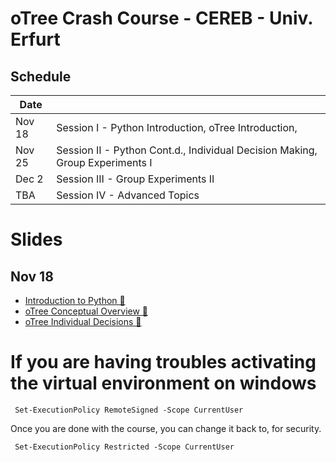 # oTree Crash Course - CEREB - Univ. Erfurt

## Schedule
| Date      |                                                          |
|-----------|----------------------------------------------------------|
| Nov 18    | Session I  - Python Introduction, oTree Introduction,  |
| Nov 25    | Session II - Python Cont.d., Individual Decision Making, Group Experiments I                           |
| Dec 2       | Session III - Group Experiments II                            |
| TBA       | Session IV - Advanced Topics
# Slides
## Nov 18
* [Introduction to Python 🔗](https://www.saral.it/cereb-otree/slides/python_intro.html)
* [oTree Conceptual Overview 🔗](https://www.saral.it/cereb-otree/slides/otree_conceptual_overview.html)
* [oTree Individual Decisions 🔗](https://www.saral.it/cereb-otree/slides/otree_individual.html)

# If you are having troubles activating the virtual environment on windows
```
 Set-ExecutionPolicy RemoteSigned -Scope CurrentUser 
```

Once you are done with the course, you can change it back to, for security.

```
 Set-ExecutionPolicy Restricted -Scope CurrentUser       
```
